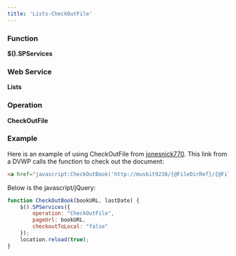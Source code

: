 ```yaml
---
title: 'Lists-CheckOutFile'
---
```


### Function

**$().SPServices**

### Web Service

**Lists**

### Operation

**CheckOutFile**

### Example

Here is an example of using CheckOutFile from [jonesnick770](http://www.codeplex.com/site/users/view/jonesnick770). This link from a DVWP calls the function to check out the document:
```html
<a href="javascript:CheckOutBook('http://muskit9238/{@FileDirRef}/{@FileLeafRef}', '{@Modified}');"><b>Request Book</b></a>
```
Below is the javascript/jQuery:

```javascript
function CheckOutBook(bookURL, lastDate) {
    $().SPServices({
        operation: "CheckOutFile",
        pageUrl: bookURL,
        checkoutToLocal: "false"
    });
    location.reload(true);
}
```
